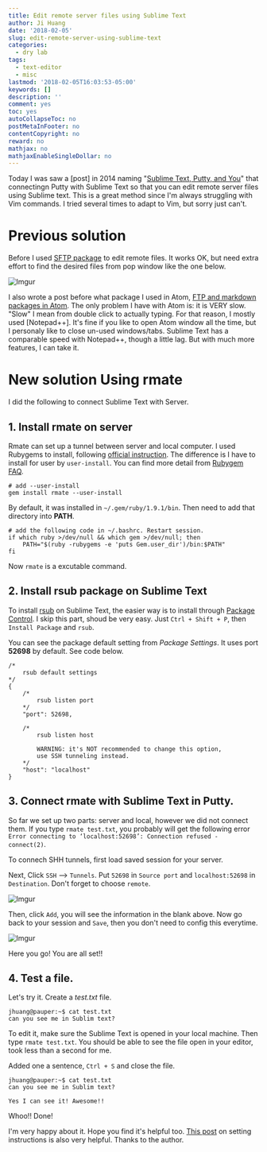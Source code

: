 ```yaml
---
title: Edit remote server files using Sublime Text
author: Ji Huang
date: '2018-02-05'
slug: edit-remote-server-using-sublime-text
categories:
  - dry lab
tags:
  - text-editor
  - misc
lastmod: '2018-02-05T16:03:53-05:00'
keywords: []
description: ''
comment: yes
toc: yes
autoCollapseToc: no
postMetaInFooter: no
contentCopyright: no
reward: no
mathjax: no
mathjaxEnableSingleDollar: no
---
```


Today I was saw a [post] in 2014 naming "[Sublime Text, Putty, and You][1]" that connectingn Putty with Sublime Text so that you can edit remote server files using Sublime text. This is a great method since I'm always struggling with Vim commands. I tried several times to adapt to Vim, but sorry just can't. 

# Previous solution

Before I used [SFTP package][2] to edit remote files. It works OK, but need extra effort to find the desired files from pop window like the one below.

<!--more-->

![Imgur](https://i.imgur.com/PYz5Qy5.jpg)

I also wrote a post before what package I used in Atom, [FTP and markdown packages in Atom][3]. The only problem I have with Atom is: it is VERY slow. "Slow" I mean from double click to actually typing. For that reason, I mostly used [Notepad++]. It's fine if you like to open Atom window all the time, but I personaly like to close un-used windows/tabs. Sublime Text has a comparable speed with Notepad++, though a little lag. But with much more features, I can take it.

# New solution Using rmate

I did the following to connect Sublime Text with Server.

## 1. Install rmate on server

Rmate can set up a tunnel between server and local computer. I used Rubygems to install, following [official instruction][5]. The difference is I have to install for user by `user-install`. You can find more detail from [Rubygem FAQ][6].

```shell
# add --user-install
gem install rmate --user-install
``` 

By default, it was installed in `~/.gem/ruby/1.9.1/bin`. Then need to add that directory into **PATH**.

```shell
# add the following code in ~/.bashrc. Restart session.
if which ruby >/dev/null && which gem >/dev/null; then
    PATH="$(ruby -rubygems -e 'puts Gem.user_dir')/bin:$PATH"
fi
```

Now `rmate` is a excutable command.


## 2. Install rsub package on Sublime Text

To install [rsub][7] on Sublime Text, the easier way is to install through [Package Control][8]. I skip this part, shoud be very easy. Just `Ctrl + Shift + P`, then `Install Package` and `rsub`.

You can see the package default setting from *Package Settings*. It uses port **52698** by default. See code below.

```
/*
    rsub default settings
*/
{
    /*
        rsub listen port
    */
    "port": 52698,

    /*
        rsub listen host

        WARNING: it's NOT recommended to change this option,
        use SSH tunneling instead.
    */
    "host": "localhost"
}

```


## 3. Connect rmate with Sublime Text in Putty.

So far we set up two parts: server and local, however we did not connect them. If you type `rmate test.txt`, you probably will get the following error `Error connecting to ‘localhost:52698’: Connection refused - connect(2)`.


To connech SHH tunnels, first load saved session for your server.


Next, Click `SSH` --> `Tunnels`. Put `52698` in `Source port` and `localhost:52698` in `Destination`. Don't forget to choose `remote`. 

![Imgur](https://i.imgur.com/JH4uU3R.jpg)

Then, click `Add`, you will see the information in the blank above. Now go back to your session and `Save`, then you don't need to config this everytime.

![Imgur](https://i.imgur.com/Dn7VOdH.jpg)

Here you go! You are all set!!

## 4. Test a file. 

Let's try it. Create a *test.txt* file.

```shell
jhuang@pauper:~$ cat test.txt
can you see me in Sublim text?
```

To edit it, make sure the Sublime Text is opened in your local machine. Then type `rmate test.txt`. You should be able to see the file open in your editor, took less than a second for me.

Added one a sentence, `Ctrl + S` and close the file.

```shell
jhuang@pauper:~$ cat test.txt
can you see me in Sublim text?

Yes I can see it! Awesome!!
```

Whoo!! Done!


I'm very happy about it. Hope you find it's helpful too. [This post][9] on setting instructions is also very helpful. Thanks to the author.



[1]: https://blog.cs.wmich.edu/sublime-text-putty-and-you/
[2]: https://wbond.net/sublime_packages/sftp
[3]: http://jhuang.netlify.com/post/2017-02-20-atompackage1/
[4]: https://notepad-plus-plus.org/
[5]: https://github.com/textmate/rmate
[6]: http://guides.rubygems.org/faqs/
[7]: https://packagecontrol.io/packages/rsub
[8]: https://packagecontrol.io/
[9]: http://www.martinrowan.co.uk/2015/07/live-editing-raspberry-pi-files-remotely-windows-pc-using-sublime-text-rsub-putty/

